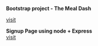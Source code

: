 
 
 <b>Bootstrap project - The Meal Dash</b>
    
<a href = "https://saurabh-rana17.github.io/Bootstrap-project/ "> visit </a>

    
<b>Signup Page using node + Express</b>
<br>
<a href="https://signup-226f.onrender.com/"> visit</a>



